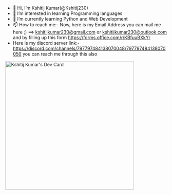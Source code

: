 - 👋 Hi, I’m Kshitij Kumar(@Kshitij230)
- 👀 I’m interested in learning Programming languages
- 🌱 I’m currently learning Python and Web Development
- 📫 How to reach me:- Now, here is my Email Address you can mail me here ;) ==> kshitijkumar230@gmail.com or kshitijkumar230@outlook.com and by filling up this form https://forms.office.com/r/KBfuuBXkYr
- Here is my discord server link:- https://discord.com/channels/797797484138070048/797797484138070050 you can reach me through this also

<!---
Kshitij-Python/Kshitij-Python is a ✨ special ✨ repository because its `README.md` (this file) appears on your GitHub profile.
You can click the Preview link to take a look at your changes.
--->
<a href="https://app.daily.dev/Kshitij_230"><img src="https://api.daily.dev/devcards/a775ad9c0524441ba910619c399c6e85.png?r=tu9" width="400" alt="Kshitij Kumar's Dev Card"/></a>
